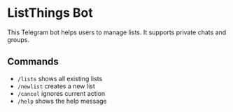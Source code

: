 # ListThings Bot

This Telegram bot helps users to manage lists. It supports private chats and groups.

## Commands

- `/lists`    shows all existing lists
- `/newlist`  creates a new list
- `/cancel`   ignores current action
- `/help`     shows the help message
